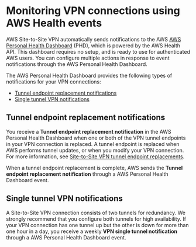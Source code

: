 # Monitoring VPN connections using AWS Health events<a name="monitoring-vpn-health-events"></a>

AWS Site\-to\-Site VPN automatically sends notifications to the AWS [AWS Personal Health Dashboard](https://phd.aws.amazon.com/phd/home#/) \(PHD\), which is powered by the AWS Health API\. This dashboard requires no setup, and is ready to use for authenticated AWS users\. You can configure multiple actions in response to event notifications through the AWS Personal Health Dashboard\. 

The AWS Personal Health Dashboard provides the following types of notifications for your VPN connections:
+ [Tunnel endpoint replacement notifications](#tunnel-replacement-notifications)
+ [Single tunnel VPN notifications](#single-tunnel-notifications)

## Tunnel endpoint replacement notifications<a name="tunnel-replacement-notifications"></a>

You receive a **Tunnel endpoint replacement notification** in the AWS Personal Health Dashboard when one or both of the VPN tunnel endpoints in your VPN connection is replaced\. A tunnel endpoint is replaced when AWS performs tunnel updates, or when you modify your VPN connection\. For more information, see [Site\-to\-Site VPN tunnel endpoint replacements](endpoint-replacements.md)\.

When a tunnel endpoint replacement is complete, AWS sends the **Tunnel endpoint replacement notification** through a AWS Personal Health Dashboard event\.

## Single tunnel VPN notifications<a name="single-tunnel-notifications"></a>

A Site\-to\-Site VPN connection consists of two tunnels for redundancy\. We strongly recommend that you configure both tunnels for high availability\. If your VPN connection has one tunnel up but the other is down for more than one hour in a day, you receive a weekly **VPN single tunnel notification** through a AWS Personal Health Dashboard event\.